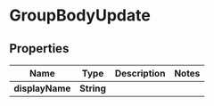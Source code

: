 
# GroupBodyUpdate

## Properties
Name | Type | Description | Notes
------------ | ------------- | ------------- | -------------
**displayName** | **String** |  | 



